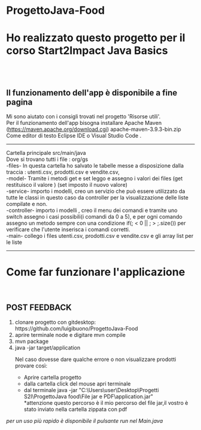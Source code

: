 # ProgettoJava-Food

<h1> Ho realizzato questo progetto per il corso Start2Impact Java Basics </h1>
<br><br>
<h2>Il funzionamento dell'app è disponibile a fine pagina </h2>

Mi sono aiutato con i consigli trovati nel progetto 'Risorse utili'. <br>
Per il funzionamento dell'app bisogna installare  Apache Maven (https://maven.apache.org/download.cgi) apache-maven-3.9.3-bin.zip <br>
Come editor di testo Eclipse IDE o Visual Studio Code . <br>

<hr>

Cartella principale src/main/java <br>
Dove si trovano tutti i file : org/gs <br>
-files- In questa cartella ho salvato le tabelle messe a disposizione dalla traccia :  utenti.csv, prodotti.csv e vendite.csv, <br>
-model- Tramite i metodi get e set leggo e assegno i valori dei files (get restituisco il valore ) (set imposto il nuovo valore) <br>
-service- importo i modelli, creo un servizio che può essere utilizzato da tutte le classi in questo caso da controller per la visualizzazione delle liste compilate e non. <br>
-controller- importo i modelli , creo il menu dei comandi e tramite uno switch assegno i casi possibili(i comandi da 0 a 5), e per ogni comando  <br>
assegno un metodo sempre con una condizione if(; < 0 || ; > ;.size()) per verificare che l'utente inserisca i comandi corretti. <br>
-main- collego i files utenti.csv, prodotti.csv e vendite.csv e gli array list per le liste <br>

<hr>


<h1> Come far funzionare l'applicazione</h1> <br> <h2>POST FEEDBACK</h2>
<ol>
  <li> clonare progetto con gitdesktop: https://github.com/luigibuono/ProgettoJava-Food</li>
  <li> aprire terminale node e digitare mvn compile </li>
  <li> mvn package </li>
  <li> java -jar target/application </li>

  Nel caso dovesse dare qualche errore o non visualizzare prodotti provare così:
  <ul>
    <li>Aprire cartella progetto</li>
    <li> dalla cartella click del mouse apri terminale</li>
    <li> dal terminale java -jar "C:\Users\user\Desktop\Progetti S2I\ProgettoJava food\File jar e PDF\application.jar"</li>
    *attenzione questo percorso è il mio percorso del file jar,il vostro è stato inviato nella cartella zippata con pdf
  </ul>
  
</ol>




*per un uso più rapido è disponibile il pulsante run nel Main.java* <br>




